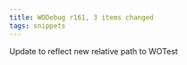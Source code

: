 ```yaml
---
title: WODebug r161, 3 items changed
tags: snippets
---
```


Update to reflect new relative path to WOTest
